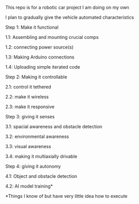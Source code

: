 This repo is for a robotic car project I am doing on my own

I plan to gradually give the vehicle automated characteristics


Step 1: Make it functional

  1.1: Assembling and mounting crucial comps

  1.2: connecting power source(s)

  1.3: Making Arduino connections

  1.4: Uploading simple iterated code


Step 2: Making it controllable

  2.1: control it tethered
  
  2.2: make it wireless

  2.3: make it responsive


Step 3: giving it senses 
  
  3.1: spacial awareness and obstacle detection
  
  3.2: environmental awareness
  
  3.3: visual awareness
  
  3.4: making it multiaxially drivable


Step 4: gíving it autonomy
  
  4.1: Object and obstacle detection
  
  4.2: AI model training*

  
  *Things I know of but have very little idea how to execute
  
